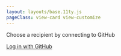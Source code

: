 ```yaml
--- 
layout: layouts/base.11ty.js
pageClass: view-card view-customize
---
```


<main class="container">
  <div class="content">
    <section class="cta">
      <p>Choose a recipient by connecting to GitHub</p>
      <a href="/customize-logged-in" class="button gh-login">Log in with GitHub</a>
    </section>
    <img src="/img/valentine1.svg"  alt="" class="valentine" />
  </div>
</main>
